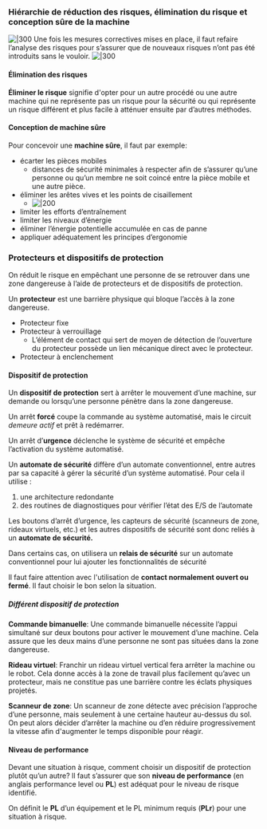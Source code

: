 ### Hiérarchie de réduction des risques, élimination du risque et conception sûre de la machine
![|300](Images/Pasted%20image%2020250412102004.png)
Une fois les mesures correctives mises en place, il faut refaire l’analyse des risques pour s’assurer que de nouveaux risques n’ont pas été introduits sans le vouloir.
![|300](Images/Pasted%20image%2020250412102038.png)
#### Élimination des risques
**Éliminer le risque** signifie d'opter pour un autre procédé ou une autre machine qui ne représente pas un risque pour la sécurité ou qui représente un risque différent et plus facile à atténuer ensuite par d’autres méthodes.

#### Conception de machine sûre
Pour concevoir une **machine sûre**, il faut par exemple: 
- écarter les pièces mobiles 
	- distances de sécurité minimales à respecter afin de s’assurer qu’une personne ou qu’un membre ne soit coincé entre la pièce mobile et une autre pièce.
- éliminer les arêtes vives et les points de cisaillement 
	- ![|200](Images/Pasted%20image%2020250412102336.png)
- limiter les efforts d’entraînement 
- limiter les niveaux d’énergie 
- éliminer l’énergie potentielle accumulée en cas de panne 
- appliquer adéquatement les principes d’ergonomie

### Protecteurs et dispositifs de protection
On réduit le risque en empêchant une personne de se retrouver dans une zone dangereuse à l’aide de protecteurs et de dispositifs de protection.

Un **protecteur** est une barrière physique qui bloque l’accès à la zone dangereuse.
- Protecteur fixe
- Protecteur à verrouillage
	- L’élément de contact qui sert de moyen de détection de l’ouverture du protecteur possède un lien mécanique direct avec le protecteur.
- Protecteur à enclenchement

#### Dispositif de protection

Un **dispositif de protection** sert à arrêter le mouvement d’une machine, sur demande ou lorsqu’une personne pénètre dans la zone dangereuse.

Un arrêt **forcé** coupe la commande au système automatisé, mais le circuit *demeure actif* et prêt à redémarrer.

Un arrêt d’**urgence** déclenche le système de sécurité et empêche l’activation du système automatisé.

Un **automate de sécurité** diffère d’un automate conventionnel, entre autres par sa capacité à gérer la sécurité d’un système automatisé. Pour cela il utilise : 
1. une architecture redondante 
2. des routines de diagnostiques pour vérifier l’état des E/S de l’automate 

Les boutons d’arrêt d’urgence, les capteurs de sécurité (scanneurs de zone, rideaux virtuels, etc.) et les autres dispositifs de sécurité sont donc reliés à un **automate de sécurité.**

Dans certains cas, on utilisera un **relais de sécurité** sur un automate conventionnel pour lui ajouter les fonctionnalités de sécurité

Il faut faire attention avec l'utilisation de **contact normalement ouvert ou fermé**. Il faut choisir le bon selon la situation.
##### Différent dispositif de protection
**Commande bimanuelle**: Une commande bimanuelle nécessite l’appui simultané sur deux boutons pour activer le mouvement d’une machine. Cela assure que les deux mains d’une personne ne sont pas situées dans la zone dangereuse.

**Rideau virtuel**: Franchir un rideau virtuel vertical fera arrêter la machine ou le robot. Cela donne accès à la zone de travail plus facilement qu’avec un protecteur, mais ne constitue pas une barrière contre les éclats physiques projetés.

**Scanneur de zone**: Un scanneur de zone détecte avec précision l’approche d’une personne, mais seulement à une certaine hauteur au-dessus du sol. On peut alors décider d’arrêter la machine ou d’en réduire progressivement la vitesse afin d'augmenter le temps disponible pour réagir.

#### Niveau de performance
Devant une situation à risque, comment choisir un dispositif de protection plutôt qu’un autre? Il faut s’assurer que son **niveau de performance** (en anglais performance level ou **PL**) est adéquat pour le niveau de risque identifié.

On définit le **PL** d’un équipement et le PL minimum requis (**PLr**) pour une situation à risque.
